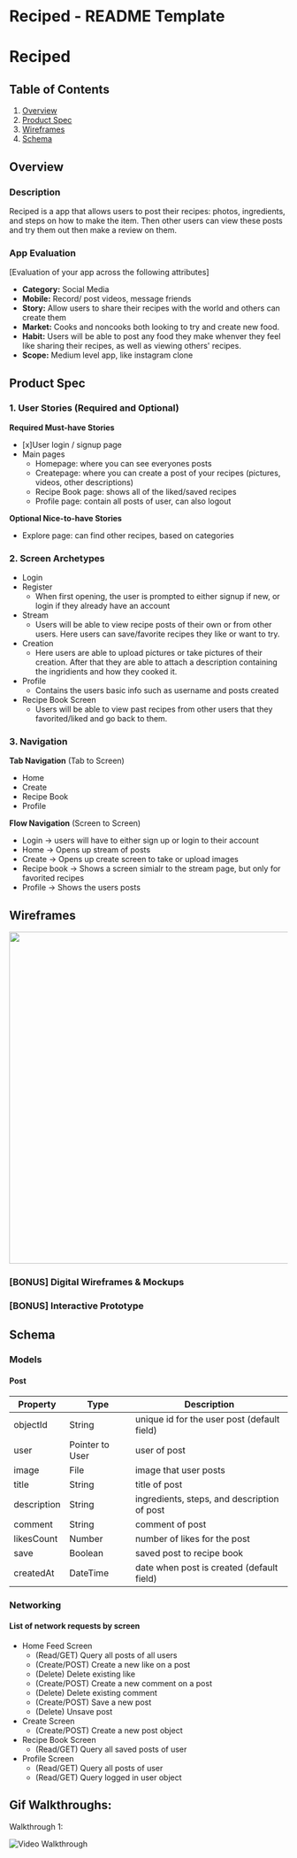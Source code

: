 
Reciped - README Template
===

# Reciped

## Table of Contents
1. [Overview](#Overview)
1. [Product Spec](#Product-Spec)
1. [Wireframes](#Wireframes)
2. [Schema](#Schema)

## Overview
### Description
Reciped is a app that allows users to post their recipes: photos, ingredients, and steps on how to make the item. Then other users can view these posts and try them out then make a review on them.

### App Evaluation
[Evaluation of your app across the following attributes]
- **Category:** Social Media
- **Mobile:** Record/ post videos, message friends
- **Story:** Allow users to share their recipes with the world and others can create them
- **Market:** Cooks and noncooks both looking to try and create new food.
- **Habit:** Users will be able to post any food they make whenver they feel like sharing their recipes, as well as viewing others' recipes.
- **Scope:** Medium level app, like instagram clone

## Product Spec

### 1. User Stories (Required and Optional)

**Required Must-have Stories**

* [x]User login / signup page
* Main pages
    * Homepage: where you can see everyones posts
    * Createpage: where you can create a post of your recipes (pictures, videos, other descriptions)
    * Recipe Book page: shows all of the liked/saved recipes
    * Profile page: contain all posts of user, can also logout

**Optional Nice-to-have Stories**
* Explore page: can find other recipes, based on categories

### 2. Screen Archetypes

* Login
* Register
   * When first opening, the user is prompted to either signup if new, or login if they already have an account
* Stream
    * Users will be able to view recipe posts of their own or from other users. Here users can save/favorite recipes they like or want to try.
* Creation
    * Here users are able to upload pictures or take pictures of their creation. After that they are able to attach a description containing the ingridients and how they cooked it.
* Profile
    * Contains the users basic info such as username and posts created
* Recipe Book Screen
    * Users will be able to view past recipes from other users that they favorited/liked and go back to them.

### 3. Navigation

**Tab Navigation** (Tab to Screen)

* Home
* Create
* Recipe Book
* Profile

**Flow Navigation** (Screen to Screen)

* Login -> users will have to either sign up or login to their account
* Home -> Opens up stream of posts
* Create -> Opens up create screen to take or upload images  
* Recipe book -> Shows a screen simialr to the stream page, but only for favorited recipes
* Profile -> Shows the users posts

## Wireframes
<img src="wireframe.png" width=600>

### [BONUS] Digital Wireframes & Mockups

### [BONUS] Interactive Prototype

## Schema 
### Models
#### Post

   | Property      | Type     | Description |
   | ------------- | -------- | ------------|
   | objectId      | String   | unique id for the user post (default field) |
   | user          | Pointer to User| user of post |
   | image         | File     | image that user posts |
   | title         | String   | title of post |
   | description   | String   | ingredients, steps, and description of post |
   | comment       | String   | comment of post |
   | likesCount    | Number   | number of likes for the post |
   | save          | Boolean  | saved post to recipe book |
   | createdAt     | DateTime | date when post is created (default field) |  
### Networking
#### List of network requests by screen
   - Home Feed Screen
      - (Read/GET) Query all posts of all users
      - (Create/POST) Create a new like on a post
      - (Delete) Delete existing like
      - (Create/POST) Create a new comment on a post
      - (Delete) Delete existing comment
      - (Create/POST) Save a new post
      - (Delete) Unsave post
   - Create Screen
      - (Create/POST) Create a new post object
   - Recipe Book Screen
      - (Read/GET) Query all saved posts of user
   - Profile Screen
      - (Read/GET) Query all posts of user
      - (Read/GET) Query logged in user object
      
## Gif Walkthroughs:

Walkthrough 1: 

<img src='walkthrough1.gif' width='' alt='Video Walkthrough' />

